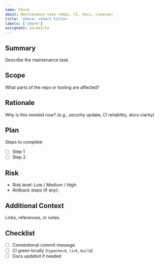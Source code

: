 ```yaml
---
name: Chore
about: Maintenance task (deps, CI, docs, cleanup)
title: 'chore: <short title>'
labels: ['chore']
assignees: ya-maicle
---
```


## Summary

Describe the maintenance task.

## Scope

What parts of the repo or tooling are affected?

## Rationale

Why is this needed now? (e.g., security update, CI reliability, docs clarity)

## Plan

Steps to complete:

- [ ] Step 1
- [ ] Step 2

## Risk

- Risk level: Low / Medium / High
- Rollback steps (if any):

## Additional Context

Links, references, or notes.

## Checklist

- [ ] Conventional commit message
- [ ] CI green locally (`typecheck`, `lint`, `build`)
- [ ] Docs updated if needed
